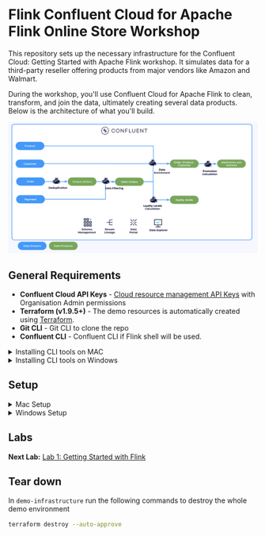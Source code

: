 # Flink Confluent Cloud for Apache Flink Online Store Workshop

This repository sets up the necessary infrastructure for the Confluent Cloud: Getting Started with Apache Flink workshop. It simulates data for a third-party reseller offering products from major vendors like Amazon and Walmart.

During the workshop, you'll use Confluent Cloud for Apache Flink to clean, transform, and join the data, ultimately creating several data products. Below is the architecture of what you'll build.

![image](flink-getting-started/img/architecture.png)


## General Requirements

* **Confluent Cloud API Keys** - [Cloud resource management API Keys](https://docs.confluent.io/cloud/current/security/authenticate/workload-identities/service-accounts/api-keys/overview.html#resource-scopes) with Organisation Admin permissions
* **Terraform (v1.9.5+)** - The demo resources is automatically created using [Terraform](https://www.terraform.io).
* **Git CLI** - Git CLI to clone the repo 
* **Confluent CLI** - Confluent CLI if Flink shell will be used.

<details>
<summary>Installing CLI tools on MAC</summary>

Install `git` and `terraform` by running:

```bash
brew install git terraform
```

[Optional] Install `confluent` CLI by running:
```bash
brew install confluent
```


</details>


<details>
<summary>Installing CLI tools on Windows</summary>

Install `git` and `terraform` by running:

```powershell
winget install --id Git.Git -e
winget install --id Hashicorp.Terraform -e
```
[Optional] Install `confluent` CLI by running:
```
winget install --id ConfluentInc.Confluent-CLI -e
```
</details> 


## Setup

<details>
<summary>Mac Setup</summary>

First, clone the repo and change directory to `demo-infrastructure`

```bash
git clone <repo_url>
cd confluent-cloud-flink-workshop/demo-infrastructure
```

In the `demo-infrastructure` directory, create a `terraform.tfvars` file to store the Confluent Cloud API keys required by Terraform. Replace the placeholders below with your own keys and `{prefix}` with your intials.

```bash
cat > ./terraform.tfvars <<EOF
confluent_cloud_api_key = "{Confluent Cloud API Key}"
confluent_cloud_api_secret = "{Confluent Cloud API Key Secret}"
prefix = "{prefix}"
EOF
```


In `demo-infrastructure` run the following commands to set up the whole demo environment

```bash
terraform init
terraform apply --auto-approve
```

Source the demo environment variables 


```bash
source env.sh
```

</details>

<details>
<summary>Windows Setup</summary>

First, clone the repo and change directory to `demo-infrastructure`

```bash
git clone <repo_url>
cd confluent-cloud-flink-workshop\demo-infrastructure
```

In the `demo-infrastructure` directory, create a `terraform.tfvars` file to store the Confluent Cloud API keys required by Terraform. Replace the placeholders below with your own keys and `{prefix}` with your intials.

```bash
echo confluent_cloud_api_key = "{Confluent Cloud API Key}" > terraform.tfvars
echo confluent_cloud_api_secret = "{Confluent Cloud API Key Secret}" >> terraform.tfvars
echo prefix = "{prefix}" >> terraform.tfvars
```

In `demo-infrastructure` run the following commands to set up the whole demo environment

```bash
terraform init
terraform apply --auto-approve
```

Source the demo environment variables 

```
call env.bat
```
</details>

## Labs

**Next Lab:** [Lab 1: Getting Started with Flink](./flink-getting-started/lab1.md)



## Tear down

In `demo-infrastructure` run the following commands to destroy the whole demo environment

```bash
terraform destroy --auto-approve
```
